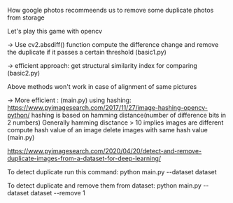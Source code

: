 How google photos recommeends us to remove some duplicate photos from storage

Let's play this game with opencv

-> Use cv2.absdiff() function compute the difference change
and remove the duplicate if it passes a certain threshold
(basic1.py)

-> efficient approach: get structural similarity index for comparing
(basic2.py)

Above methods won't work in case of alignment of same pictures 


-> More efficient : (main.py)
using hashing: https://www.pyimagesearch.com/2017/11/27/image-hashing-opencv-python/
hashing is based on hamming distance(number of difference bits in 2 numbers)
Generally hamming disctance > 10 implies images are different
compute hash value of an image 
delete images with same hash value
(main.py)

https://www.pyimagesearch.com/2020/04/20/detect-and-remove-duplicate-images-from-a-dataset-for-deep-learning/

To detect duplicate run this command:
python main.py --dataset dataset

To detect duplicate and remove them from dataset:
python main.py --dataset dataset --remove 1
